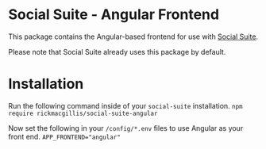 # Social Suite - Angular Frontend

This package contains the Angular-based frontend for use with [Social Suite](https://github.com/rickmacgillis/social-suite).

Please note that Social Suite already uses this package by default.

# Installation

Run the following command inside of your `social-suite` installation.
`npm require rickmacgillis/social-suite-angular`

Now set the following in your `/config/*.env` files to use Angular as your front end.
`APP_FRONTEND="angular"`
